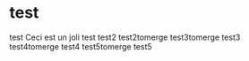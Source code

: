 # test
test
Ceci est un joli test
test2
test2tomerge
test3tomerge
test3
test4tomerge
test4
test5tomerge
test5
